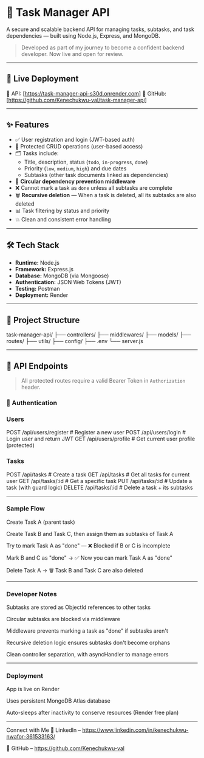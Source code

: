 # 🧠 Task Manager API

A secure and scalable backend API for managing tasks, subtasks, and task dependencies — built using Node.js, Express, and MongoDB.

> Developed as part of my journey to become a confident backend developer. Now live and open for review.

---

## 🚀 Live Deployment

🔗 API: [https://task-manager-api-s30d.onrender.com]
📂 GitHub: [https://github.com/Kenechukwu-val/task-manager-api]

---

## ✨ Features

- ✅ User registration and login (JWT-based auth)
- 🔐 Protected CRUD operations (user-based access)
- 🗂️ Tasks include:
  - Title, description, status (`todo`, `in-progress`, `done`)
  - Priority (`low`, `medium`, `high`) and due dates
  - Subtasks (other task documents linked as dependencies)
- 🔄 **Circular dependency prevention middleware**
- ❌ Cannot mark a task as `done` unless all subtasks are complete
- 🗑️ **Recursive deletion** — When a task is deleted, all its subtasks are also deleted
- 📊 Task filtering by status and priority
- 💥 Clean and consistent error handling

---

## 🛠️ Tech Stack

- **Runtime:** Node.js
- **Framework:** Express.js
- **Database:** MongoDB (via Mongoose)
- **Authentication:** JSON Web Tokens (JWT)
- **Testing:** Postman
- **Deployment:** Render

---

## 📁 Project Structure
task-manager-api/
├── controllers/
├── middlewares/
├── models/
├── routes/
├── utils/
├── config/
├── .env
└── server.js


---

## 📮 API Endpoints

> All protected routes require a valid Bearer Token in `Authorization` header.

### 🔐 Authentication

### Users
POST   /api/users/register    # Register a new user
POST   /api/users/login       # Login user and return JWT
GET    /api/users/profile     # Get current user profile (protected)

### Tasks
POST   /api/tasks             # Create a task
GET    /api/tasks             # Get all tasks for current user
GET    /api/tasks/:id         # Get a specific task
PUT    /api/tasks/:id         # Update a task (with guard logic)
DELETE /api/tasks/:id         # Delete a task + its subtasks

---

### Sample Flow
Create Task A (parent task)

Create Task B and Task C, then assign them as subtasks of Task A

Try to mark Task A as "done" — ❌ Blocked if B or C is incomplete

Mark B and C as "done" → ✅ Now you can mark Task A as "done"

Delete Task A → 🗑️ Task B and Task C are also deleted

---


### Developer Notes

Subtasks are stored as ObjectId references to other tasks

Circular subtasks are blocked via middleware

Middleware prevents marking a task as "done" if subtasks aren't

Recursive deletion logic ensures subtasks don't become orphans

Clean controller separation, with asyncHandler to manage errors

---

### Deployment

App is live on Render

Uses persistent MongoDB Atlas database

Auto-sleeps after inactivity to conserve resources (Render free plan)

---

Connect with Me
🔗 LinkedIn – https://www.linkedin.com/in/kenechukwu-nwafor-361533163/

🐙 GitHub – https://github.com/Kenechukwu-val



